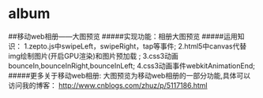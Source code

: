 # album
##移动web相册——大图预览
#####实现功能：相册大图预览
#####运用知识：
    1.zepto.js中swipeLeft，swipeRight，tap等事件;
    2.html5中canvas代替img绘制图片(开启GPU渲染)和图片预加载 ;
    3.css3动画bounceIn,bounceInRight,bounceInLeft;
    4.css3动画事件webkitAnimationEnd;
#####更多关于移动web相册:
    大图预览为移动web相册的一部分功能,具体可以访问我的博客：
    http://www.cnblogs.com/zhuz/p/5117186.html
